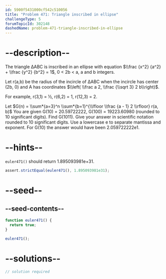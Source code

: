 ```yaml
---
id: 5900f5431000cf542c510056
title: "Problem 471: Triangle inscribed in ellipse"
challengeType: 5
forumTopicId: 302148
dashedName: problem-471-triangle-inscribed-in-ellipse
---
```


# --description--

The triangle ΔABC is inscribed in an ellipse with equation $\\frac {x^2} {a^2} + \\frac {y^2} {b^2} = 1$, 0 &lt; 2b &lt; a, a and b integers.

Let r(a,b) be the radius of the incircle of ΔABC when the incircle has center (2b, 0) and A has coordinates $\\left( \\frac a 2, \\frac {\\sqrt 3} 2 b\\right)$.

For example, r(3,1) = ½, r(6,2) = 1, r(12,3) = 2.

Let $G(n) = \\sum*{a=3}^n \\sum*{b=1}^{\\lfloor \\frac {a - 1} 2 \\rfloor} r(a, b)$ You are given G(10) = 20.59722222, G(100) = 19223.60980 (rounded to 10 significant digits). Find G(1011). Give your answer in scientific notation rounded to 10 significant digits. Use a lowercase e to separate mantissa and exponent. For G(10) the answer would have been 2.059722222e1.

# --hints--

`euler471()` should return 1.895093981e+31.

```js
assert.strictEqual(euler471(), 1.895093981e31);
```

# --seed--

## --seed-contents--

```js
function euler471() {
  return true;
}

euler471();
```

# --solutions--

```js
// solution required
```
